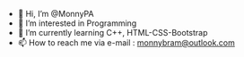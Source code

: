 - 👋 Hi, I’m @MonnyPA
- 👀 I’m interested in Programming
- 🌱 I’m currently learning C++, HTML-CSS-Bootstrap
- 📫 How to reach me via e-mail : monnybram@outlook.com

<!---
MonnyPA/MonnyPA is a ✨ special ✨ repository because its `README.md` (this file) appears on your GitHub profile.
You can click the Preview link to take a look at your changes.
--->
